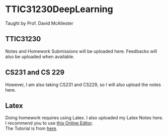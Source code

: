 # TTIC31230DeepLearning
Taught by Prof. David McAllester
## TTIC31230
Notes and Homework Submissions will be uploaded here. Feedbacks will also be uploaded when available.
## CS231 and CS 229
However, I am also taking CS231 and CS229, so I will also upload the notes here.
## Latex
Doing homework requires using Latex. I also uploaded my Latex Notes here.
I recommend you to use [this Online Editor](https://www.sharelatex.com/). <br />
The Tutorial is from [here](https://www.latex-tutorial.com/tutorials/).
